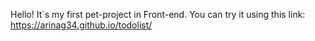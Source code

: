 Hello! It`s my first pet-project in Front-end. You can try it using this link: https://arinag34.github.io/todolist/
